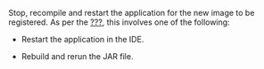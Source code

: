 Stop, recompile and restart the application for the new image to be
registered. As per the
[???](#intro-component::install-and-run-quickstart.adoc), this involves
one of the following:

-   Restart the application in the IDE.

-   Rebuild and rerun the JAR file.
